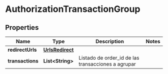 # AuthorizationTransactionGroup

## Properties
Name | Type | Description | Notes
------------ | ------------- | ------------- | -------------
**redirectUrls** | [**UrlsRedirect**](UrlsRedirect.md) |  | 
**transactions** | **List&lt;String&gt;** | Listado de order_id de las transacciones a agrupar | 
